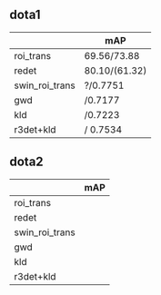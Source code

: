 ##

## dota1

| |mAP|
|---|---|
|roi_trans|69.56/73.88|
|redet|80.10/(61.32)|
|swin_roi_trans|?/0.7751|
|gwd|/0.7177|
|kld|/0.7223|
|r3det+kld|/ 0.7534|

## dota2

| |mAP|
|---|---|
|roi_trans||
|redet||
|swin_roi_trans||
|gwd||
|kld||
|r3det+kld||
